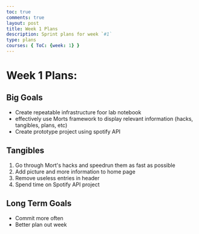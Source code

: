 ```yaml
---
toc: true
comments: true
layout: post
title: Week 1 Plans
description: Sprint plans for week `#1`
type: plans
courses: { ToC: {week: 1} }
---
```



# Week 1 Plans:

## Big Goals
- Create repeatable infrastructure foor lab notebook
- effectively use Morts framework to display relevant information (hacks, tangibles, plans, etc)
- Create prototype project using spotify API

## Tangibles
1. Go through Mort's hacks and speedrun them as fast as possible
2. Add picture and more information to home page
3. Remove useless entries in header
4. Spend time on Spotify API project

## Long Term Goals
- Commit more often
- Better plan out week
